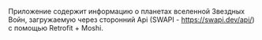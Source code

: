 Приложение содержит информацию о планетах вселенной Звездных Войн,
загружаемую через сторонний Api (SWAPI - https://swapi.dev/api/) с помощью Retrofit + Moshi.

